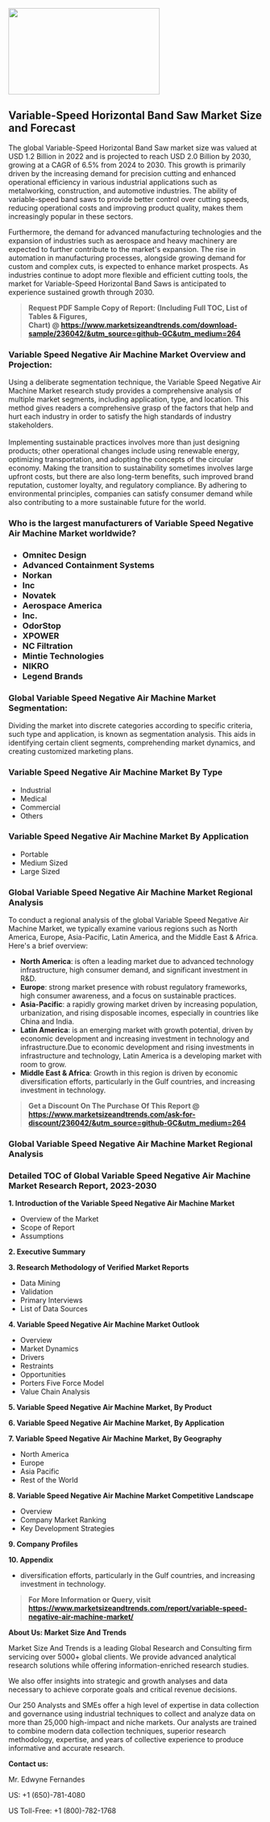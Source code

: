 <p><img class="alignnone size-medium wp-image-20088" src="https://ffe5etoiles.com/wp-content/uploads/2024/12/MST1-300x171.png" alt="" width="300" height="171" /></p><h2>Variable-Speed Horizontal Band Saw Market Size and Forecast</h2><p>The global Variable-Speed Horizontal Band Saw market size was valued at USD 1.2 Billion in 2022 and is projected to reach USD 2.0 Billion by 2030, growing at a CAGR of 6.5% from 2024 to 2030. This growth is primarily driven by the increasing demand for precision cutting and enhanced operational efficiency in various industrial applications such as metalworking, construction, and automotive industries. The ability of variable-speed band saws to provide better control over cutting speeds, reducing operational costs and improving product quality, makes them increasingly popular in these sectors.</p><p>Furthermore, the demand for advanced manufacturing technologies and the expansion of industries such as aerospace and heavy machinery are expected to further contribute to the market's expansion. The rise in automation in manufacturing processes, alongside growing demand for custom and complex cuts, is expected to enhance market prospects. As industries continue to adopt more flexible and efficient cutting tools, the market for Variable-Speed Horizontal Band Saws is anticipated to experience sustained growth through 2030.</p></p><blockquote id="" class=""><strong>Request PDF Sample Copy of Report: (Including Full TOC, List of Tables &amp; Figures, Chart)&nbsp;@&nbsp;<strong><a href="https://www.marketsizeandtrends.com/download-sample/236042/&utm_source=github-GC&utm_medium=264" target="_blank">https://www.marketsizeandtrends.com/download-sample/236042/&utm_source=github-GC&utm_medium=264</a></strong></strong></blockquote><h3 id="" class="">Variable Speed Negative Air Machine Market&nbsp;Overview and Projection:</h3><p id="" class="">Using a deliberate segmentation technique, the Variable Speed Negative Air Machine Market research study provides a comprehensive analysis of multiple market segments, including application, type, and location. This method gives readers a comprehensive grasp of the factors that help and hurt each industry in order to satisfy the high standards of industry stakeholders. <br /> <br />Implementing sustainable practices involves more than just designing products; other operational changes include using renewable energy, optimizing transportation, and adopting the concepts of the circular economy. Making the transition to sustainability sometimes involves large upfront costs, but there are also long-term benefits, such improved brand reputation, customer loyalty, and regulatory compliance. By adhering to environmental principles, companies can satisfy consumer demand while also contributing to a more sustainable future for the world.</p><h3 id="" class="">Who is the largest manufacturers of&nbsp;Variable Speed Negative Air Machine Market worldwide?</h3><h3 class=""><p><ul><li>Omnitec Design </li><li> Advanced Containment Systems </li><li> Norkan </li><li> Inc </li><li> Novatek </li><li> Aerospace America </li><li> Inc. </li><li> OdorStop </li><li> XPOWER </li><li> NC Filtration </li><li> Mintie Technologies </li><li> NIKRO </li><li> Legend Brands</li></ul></p></h3><h3 id="" class="">Global&nbsp;Variable Speed Negative Air Machine Market Segmentation:</h3><p id="" class="">Dividing the market into discrete categories according to specific criteria, such type and application, is known as segmentation analysis. This aids in identifying certain client segments, comprehending market dynamics, and creating customized marketing plans.</p><h3 id="" class="">Variable Speed Negative Air Machine Market&nbsp;By Type</h3><p><p><ul><li>Industrial</li><li> Medical</li><li> Commercial</li><li> Others</p></li></ul></p></p><h3 id="" class="">Variable Speed Negative Air Machine Market&nbsp;By Application</h3><p class=""><p><ul><li>Portable</li><li> Medium Sized</li><li> Large Sized</li></ul></p></p><h3 id="" class="">Global Variable Speed Negative Air Machine Market Regional Analysis</h3><p id="" class="">To conduct a regional analysis of the global Variable Speed Negative Air Machine Market, we typically examine various regions such as North America, Europe, Asia-Pacific, Latin America, and the Middle East &amp; Africa. Here's a brief overview:</p><ul><li><strong>North America</strong>: is often a leading market due to advanced technology infrastructure, high consumer demand, and significant investment in R&amp;D.</li><li><strong>Europe</strong>: strong market presence with robust regulatory frameworks, high consumer awareness, and a focus on sustainable practices.</li><li><strong>Asia-Pacific</strong>: a rapidly growing market driven by increasing population, urbanization, and rising disposable incomes, especially in countries like China and India.</li><li><strong>Latin America</strong>: is an emerging market with growth potential, driven by economic development and increasing investment in technology and infrastructure.Due to economic development and rising investments in infrastructure and technology, Latin America is a developing market with room to grow.</li><li><strong>Middle East &amp; Africa</strong>: Growth in this region is driven by economic diversification efforts, particularly in the Gulf countries, and increasing investment in technology.</li></ul><blockquote id="" class=""><strong>Get a Discount On The Purchase Of This Report @ <strong><a href="https://www.marketsizeandtrends.com/ask-for-discount/236042/&utm_source=github-GC&utm_medium=264" target="_blank">https://www.marketsizeandtrends.com/ask-for-discount/236042/&utm_source=github-GC&utm_medium=264</a></strong></strong></blockquote><h3 id="" class="">Global Variable Speed Negative Air Machine Market Regional Analysis</h3><h3 id="" class="">Detailed TOC of Global Variable Speed Negative Air Machine Market Research Report, 2023-2030</h3><p id="" class=""><strong>1. Introduction of the Variable Speed Negative Air Machine Market</strong></p><ul><li>Overview of the Market</li><li>Scope of Report</li><li>Assumptions</li></ul><p id="" class=""><strong>2. Executive Summary</strong></p><p id="" class=""><strong>3. Research Methodology of Verified Market Reports</strong></p><ul><li>Data Mining</li><li>Validation</li><li>Primary Interviews</li><li>List of Data Sources</li></ul><p id="" class=""><strong>4. Variable Speed Negative Air Machine Market Outlook</strong></p><ul><li>Overview</li><li>Market Dynamics</li><li>Drivers</li><li>Restraints</li><li>Opportunities</li><li>Porters Five Force Model</li><li>Value Chain Analysis</li></ul><p id="" class=""><strong>5. Variable Speed Negative Air Machine Market, By Product</strong></p><p id="" class=""><strong>6. Variable Speed Negative Air Machine Market, By Application</strong></p><p id="" class=""><strong>7. Variable Speed Negative Air Machine Market, By Geography</strong></p><ul><li>North America</li><li>Europe</li><li>Asia Pacific</li><li>Rest of the World</li></ul><p id="" class=""><strong>8. Variable Speed Negative Air Machine Market Competitive Landscape</strong></p><ul><li>Overview</li><li>Company Market Ranking</li><li>Key Development Strategies</li></ul><p id="" class=""><strong>9. Company Profiles</strong></p><p id="" class=""><strong>10. Appendix</strong></p><ul><li>diversification efforts, particularly in the Gulf countries, and increasing investment in technology.</li></ul><blockquote id="" class=""><strong>For More Information or Query, visit <strong><strong><a href="https://www.marketsizeandtrends.com/report/variable-speed-negative-air-machine-market/" target="_blank">https://www.marketsizeandtrends.com/report/variable-speed-negative-air-machine-market/</a></strong></strong></strong></blockquote><p id="" class=""><strong>About Us: Market Size And Trends</strong></p><p id="" class="">Market Size And Trends is a leading Global Research and Consulting firm servicing over 5000+ global clients. We provide advanced analytical research solutions while offering information-enriched research studies.</p><p id="" class="">We also offer insights into strategic and growth analyses and data necessary to achieve corporate goals and critical revenue decisions.</p><p id="" class="">Our 250 Analysts and SMEs offer a high level of expertise in data collection and governance using industrial techniques to collect and analyze data on more than 25,000 high-impact and niche markets. Our analysts are trained to combine modern data collection techniques, superior research methodology, expertise, and years of collective experience to produce informative and accurate research.</p><p id="" class=""><strong>Contact us:</strong></p><p id="" class="">Mr. Edwyne Fernandes</p><p id="" class="">US: +1 (650)-781-4080</p><p id="" class="">US Toll-Free: +1 (800)-782-1768</p>
